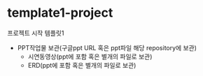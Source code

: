# template1-project
프로젝트 시작 템플릿1

* PPT작업물 보관(구글ppt URL 혹은 ppt파일 해당 repository에 보관)
  - 시연동영상(ppt에 포함 혹은 별개의 파일로 보관)
  - ERD(ppt에 포함 혹은 별개의 파일로 보관)
